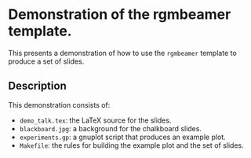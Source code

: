 Demonstration of the rgmbeamer template.
===============================================================================

This presents a demonstration of how to use the `rgmbeamer` template to
produce a set of slides.

Description
-------------------------------------------------------------------------------

This demonstration consists of:

* `demo_talk.tex`: the LaTeX source for the slides.
* `blackboard.jpg`: a background for the chalkboard slides.
* `experiments.gp`: a gnuplot script that produces an example plot.
* `Makefile`: the rules for building the example plot and the set of slides.

